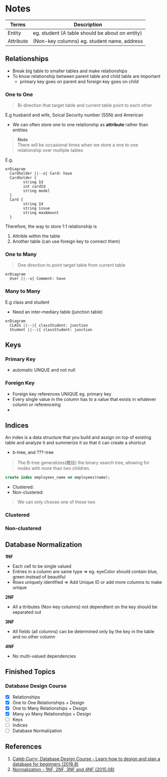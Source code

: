 # Notes

| Terms| Description |
| ---- | ----------- |
| Entity | eg. student (A table should be about on entity) |
| Attribute | (Non-key columns) eg. student name, address |

## Relationships

- Break big table to smaller tables and make relationships
- To know relationship between parent table and child table are important
    - primary key goes on parent and foreign key goes on child


### One to One

> Bi-direction that target table and current table point to each other

E.g husband and wife, Soical Security number (SSN) and American

- We can often store one to one relationshp as **attribute** rather than entities

> **Note**  
> There will be occasional times when we store a one to one relationship over multiple tables

E.g.

```mermaid
erDiagram
  Cardholder ||--o| Card: have
  Cardholder {
        string Id
        int cardId
        string model
  }
  Card {
        string Id
        string issue
        string maxAmount
  }
```

Therefore, the way to store 1:1 relationship is
  1. Attrible within the table
  2. Another table (can use foreign key to connect them)

### One to Many

> One direction to point target table from current table

```mermaid
erDiagram
  User ||--o{ Comment: have
```

### Many to Many

E.g class and student

- Need an inter-mediary table (junction table)

```mermaid
erDiagram
  CLASS ||--|{ classStudent: junction
  Student ||--|{ classStudent: junction
```

## Keys

### Primary Key

- automatic UNQUE and not null

### Foreign Key

- Foreign key references UNIQUE eg. primary key 
- Every single value in the column has to a value that exists in whatever column or referenceing
- 

## Indices

An index is a data structure that you build and assign on top of existing table
and analyze it and summerize it so that it can create a shortcut

- b-tree, and ???-tree

> The B-tree generalizes(概括) the binary search tree, allowing for nodes with more than two children.

```sql
create index employees_name on employees(name);
```

- Clustered:
- Non-clustered: 

> We can only choose one of these two

### Clustered

### Non-clustered

## Database Normalization

**1NF**

- Each cell to be single valued
- Entries in a column are same type => eg. eyeColor should contain blue, green instead of beautiful
- Rows uniquely identified =>  Add Unique ID or add more columns to make unique

**2NF**

- All a ttributes (Non-key columns) not dependtent on the key should be separated out

**3NF**

- All fields (all columns) can be determined only by the key in the table and no other column

**4NF**

- No multi-valued dependencies

## Finished Topics

### Database Design Course

- [x] Relationships
- [x] One to One Relationships + Design
- [x] One to Many Relationships + Design
- [x] Many yo Many Relationships + Design
- [ ] Keys
- [ ] Indices
- [ ] Database Normalization

## References

1. [Caleb Curry; Database Design Course - Learn how to design and plan a database for beginners (2018.8)](https://youtu.be/ztHopE5Wnpc)
2. [Normalization - 1NF, 2NF, 3NF and 4NF (2015.08)](https://youtu.be/UrYLYV7WSHM)
